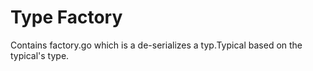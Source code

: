 # Type Factory

Contains factory.go which is a de-serializes a typ.Typical based on the typical's type.
